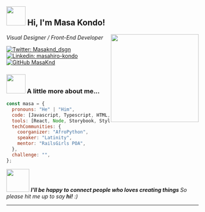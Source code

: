 <h2><img src="https://media.giphy.com/media/j1qOAoraQ1FB3lbRYJ/giphy.gif" width="50"> Hi, I'm Masa Kondo! </h2>
<img align='right' src="https://media.giphy.com/media/3ohhwI4QBeZdeVC1na/giphy.gif" width="230">
<p><em>Visual Designer / Front-End Developer
</em></p>

[![Twitter: Masaknd_dsgn](https://img.shields.io/twitter/follow/Masaknd_dsgn?style=social)](https://twitter.com/Masaknd_dsgn)
[![Linkedin: masahiro-kondo](https://img.shields.io/badge/-masahiro-kondo-blue?style=flat-square&logo=Linkedin&logoColor=white&link=https://www.linkedin.com/in/masahiro-kondo/)](https://www.linkedin.com/in/masahiro-kondo)
[![GitHub MasaKnd](https://img.shields.io/github/followers/Masaknd?label=follow&style=social)](https://github.com/Masaknd)

### <img src="https://media.giphy.com/media/26n7bkliuCEEWH7vq/giphy.gif" width="50"> A little more about me...

```javascript
const masa = {
  pronouns: "He" | "Him",
  code: [Javascript, Typescript, HTML, CSS, Sass, PHP],
  tools: [React, Node, Storybook, Styled - Components, Jest, Docker],
  techCommunities: {
    coorganizer: "AfroPython",
    speaker: "Latinity",
    mentor: "RailsGirls POA",
  },
  challenge: "",
};
```

<img src="https://media.giphy.com/media/292VY8JD9wSSA/giphy.gif" width="60"> <em><b>I'll be happy to connect people who loves creating things </b>So please hit me up to say<b> hi!</b> :)</em>

---
